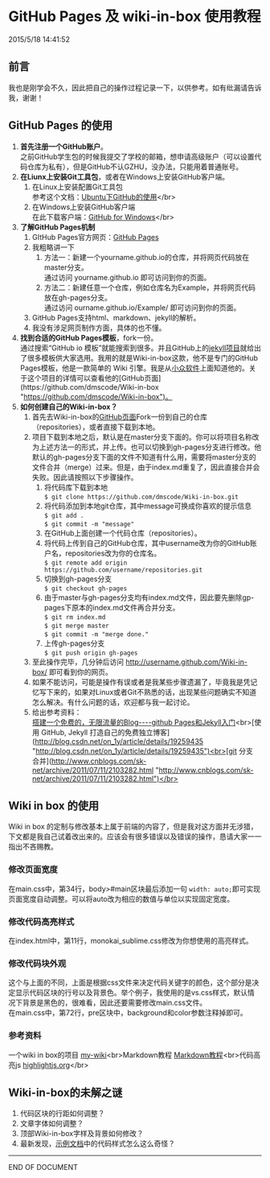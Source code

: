 GitHub Pages 及 wiki-in-box 使用教程 
===
2015/5/18 14:41:52

## 前言 ##


我也是刚学会不久，因此把自己的操作过程记录一下，以供参考。如有纰漏请告诉我，谢谢！

## GitHub Pages 的使用 ##


1. **首先注册一个GitHub账户**。<br>之前GitHub学生包的时候我提交了学校的邮箱，想申请高级账户（可以设置代码仓库为私有），但是GitHub不认GZHU，没办法，只能用着普通账号。</br>
2. **在Liunx上安装Git工具包**，或者在Windows上安装GitHub客户端。
	1. 在Linux上安装配置Git工具包<br>参考这个文档：[Ubuntu下GitHub的使用](http://www.pythoner.com/263.html "http://www.pythoner.com/263.html")</br>
	2. 在Windows上安装GitHub客户端<br>在此下载客户端：[GitHub for Windows](https://windows.github.com/ "https://windows.github.com/")</br>
3. **了解GitHub Pages机制**
	1. GItHub Pages官方网页：[GitHub Pages](https://pages.github.com/ "https://pages.github.com/")
	2. 我粗略讲一下
		1. 方法一：新建一个yourname.github.io的仓库，并将网页代码放在master分支。<br>通过访问 yourname.github.io 即可访问到你的页面。</br>
		2. 方法二：新建任意一个仓库，例如仓库名为Example，并将网页代码放在gh-pages分支。<br>通过访问 ourname.github.io/Example/ 即可访问到你的页面。</br>
	3. GitHub Pages支持html、markdown、jekyll的解析。
	4. 我没有涉足网页制作方面，具体的也不懂。
4. **找到合适的GitHub Pages模板**，fork一份。<br>通过搜索“GitHub io 模板”就能搜索到很多。并且GitHub上的[jekyll项目](https://github.com/jekyll/jekyll/wiki/Sites "https://github.com/jekyll/jekyll/wiki/Sites")就给出了很多模板供大家选用。我用的就是Wiki-in-box这款，他不是专门的GitHub Pages模板，他是一款简单的 Wiki 引擎。我是从[小众软件](http://www.appinn.com/wiki-in-box/ "http://www.appinn.com/wiki-in-box/")上面知道他的。关于这个项目的详情可以查看他的[GitHub页面](https://github.com/dmscode/Wiki-in-box "https://github.com/dmscode/Wiki-in-box")。</br>
5. **如何创建自己的Wiki-in-box？**
	1. 首先去Wiki-in-box的[GitHub页面](https://github.com/dmscode/Wiki-in-box "https://github.com/dmscode/Wiki-in-box")Fork一份到自己的仓库（repositories），或者直接下载到本地。
	2. 项目下载到本地之后，默认是在master分支下面的。你可以将项目名称改为上述方法一的形式，并上传。也可以切换到gh-pages分支进行修改。他默认的gh-pages分支下面的文件不知道有什么用，需要将master分支的文件合并（merge）过来。但是，由于index.md重复了，因此直接合并会失败。因此请按照以下步骤操作。
		1. 将代码库下载到本地<br>``$ git clone https://github.com/dmscode/Wiki-in-box.git``</br>
		2. 将代码添加到本地git仓库，其中message可换成你喜欢的提示信息<br>``$ git add .``<br>``$ git commit -m "message"``</br> 
		3. 在GitHub上面创建一个代码仓库（repositories）。
		4. 将代码上传到自己的GitHub仓库，其中username改为你的GitHub账户名，repositories改为你的仓库名。<br>``$ git remote add origin https://github.com/username/repositories.git``</br>
		5. 切换到gh-pages分支<br>``$ git checkout gh-pages``</br>
		6. 由于master与gh-pages分支均有index.md文件，因此要先删除gp-pages下原本的index.md文件再合并分支。<br>``$ git rm index.md``<br>``$ git merge master``<br>``$ git commit -m "merge done."``</br>
		7. 上传gh-pages分支<br>``$ git push origin gh-pages``</br>
	3. 至此操作完毕，几分钟后访问 http://username.github.com/Wiki-in-box/ 即可看到你的网页。
	4. 如果不能访问，可能是操作有误或者是我某些步骤遗漏了，毕竟我是凭记忆写下来的，如果对Linux或者Git不熟悉的话，出现某些问题确实不知道怎么解决。有什么问题的话，欢迎都与我一起讨论。
	5. 给出参考资料：<br>[搭建一个免费的，无限流量的Blog----github Pages和Jekyll入门](http://www.ruanyifeng.com/blog/2012/08/blogging_with_jekyll.html "http://www.ruanyifeng.com/blog/2012/08/blogging_with_jekyll.html")<br>[使用 GitHub, Jekyll 打造自己的免费独立博客](http://blog.csdn.net/on_1y/article/details/19259435 "http://blog.csdn.net/on_1y/article/details/19259435")<br>[git 分支 合并](http://www.cnblogs.com/sk-net/archive/2011/07/11/2103282.html "http://www.cnblogs.com/sk-net/archive/2011/07/11/2103282.html")</br>

## Wiki in box 的使用 ##

Wiki in box 的定制与修改基本上属于前端的内容了，但是我对这方面并无涉猎，下文都是我自己试着改出来的。应该会有很多错误以及错误的操作，恳请大家一一指出不吝赐教。
### 修改页面宽度 ###
在main.css中，第34行，body>#main区块最后添加一句 ``width: auto;``即可实现页面宽度自动调整。可以将auto改为相应的数值与单位以实现固定宽度。
### 修改代码高亮样式 ###
在index.html中，第11行，monokai_sublime.css修改为你想使用的高亮样式。
### 修改代码块外观 ###
这个与上面的不同，上面是根据css文件来决定代码关键字的颜色，这个部分是决定显示代码区块的行号以及背景色。举个例子，我使用的是vs.css样式，默认情况下背景是黑色的，很难看，因此还要需要修改main.css文件。<br>在main.css中，第72行，pre区块中，background和color参数注释掉即可。
### 参考资料 ###
一个wiki in box的项目 [my-wiki](https://github.com/dmscode/my-wiki "https://github.com/dmscode/my-wiki")<br>Markdown教程 [Markdown教程](http://wowubuntu.com/markdown/ "http://wowubuntu.com/markdown/")<br>代码高亮js [highlightjs.org](https://highlightjs.org/ "https://highlightjs.org/")</br>
## Wiki-in-box的未解之谜 ##
1. 代码区块的行距如何调整？
2. 文章字体如何调整？
3. 顶部Wiki-in-box字样及背景如何修改？
4. 最新发现，[示例文档](tutorial)中的代码样式怎么这么奇怪？


----------
END OF DOCUMENT